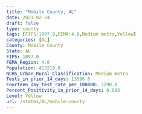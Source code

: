 ```yaml
---
title: "Mobile County, AL"
date: 2021-02-24
draft: false
type: county
tags: [FIPS:1097.0,FEMA:4.0,Medium metro,Yellow]
categories: [AL]
County: Mobile County
State: AL
FIPS: 1097.0
FEMA_Region: 4.0
Population: 413210.0
NCHS_Urban_Rural_Classification: Medium metro
Tests_in_prior_14_days: 13596.0
Fourteen_day_test_rate_per_100000: 3290.0
Percent_Positivity_in_prior_14_days: 0.083
Level: Yellow
url: /states/AL/mobile-county
---
```



